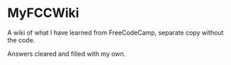 # MyFCCWiki
A wiki of what I have learned from FreeCodeCamp, separate copy without the code.

Answers cleared and filled with my own.
